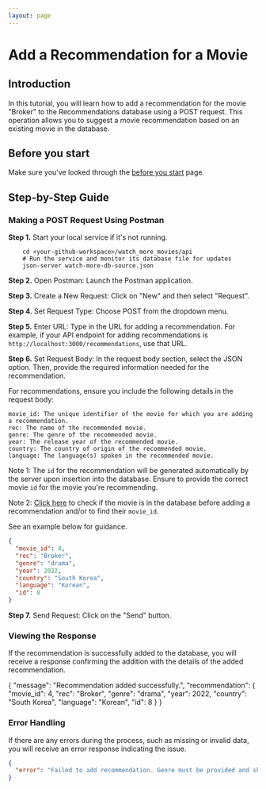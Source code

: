 ```yaml
---
layout: page
---
```


# Add a Recommendation for a Movie

## Introduction

In this tutorial, you will learn how to add a recommendation for the movie "Broker" to the Recommendations database using a POST request. This operation allows you to suggest a movie recommendation based on an existing movie in the database.

## Before you start

Make sure you've looked through the [before you start](.../quickstart/before_you_start.md) page.

## Step-by-Step Guide

### Making a POST Request Using Postman

**Step 1.** Start your local service if it's not running.

```shell
    cd <your-github-workspace>/watch_more_movies/api
    # Run the service and monitor its database file for updates
    json-server watch-more-db-source.json
```

**Step 2.** Open Postman: Launch the Postman application.

**Step 3.** Create a New Request: Click on "New" and then select "Request".

**Step 4.** Set Request Type: Choose POST from the dropdown menu.

**Step 5.** Enter URL: Type in the URL for adding a recommendation. For example, if your API endpoint for adding recommendations is `http://localhost:3000/recommendations`, use that URL.

**Step 6.** Set Request Body: In the request body section, select the JSON option. Then, provide the required information needed for the recommendation.

For recommendations, ensure you include the following details in the request body:

    movie_id: The unique identifier of the movie for which you are adding a recommendation.
    rec: The name of the recommended movie.
    genre: The genre of the recommended movie.
    year: The release year of the recommended movie.
    country: The country of origin of the recommended movie.
    language: The language(s) spoken in the recommended movie.

Note 1: The `id` for the recommendation will be generated automatically by the server upon insertion into the database. Ensure to provide the correct movie `id` for the movie you're recommending.

Note 2: [Click here](tutorials/get_a_movie.md) to check if the movie is in the database before adding a recommendation and/or to find their `movie_id`.

See an example below for guidance.

```json
{
  "movie_id": 4,
  "rec": "Broker",
  "genre": "drama",
  "year": 2022,
  "country": "South Korea",
  "language": "Korean",
  "id": 8
}
```

**Step 7.** Send Request: Click on the "Send" button.

### Viewing the Response

If the recommendation is successfully added to the database, you will receive a response confirming the addition with the details of the added recommendation.

{
  "message": "Recommendation added successfully.",
  "recommendation": {
    "movie_id": 4,
    "rec": "Broker",
    "genre": "drama",
    "year": 2022,
    "country": "South Korea",
    "language": "Korean",
    "id": 8
  }
}

### Error Handling

If there are any errors during the process, such as missing or invalid data, you will receive an error response indicating the issue.

```json
{
  "error": "Failed to add recommendation. Genre must be provided and should be a string."
}
```

